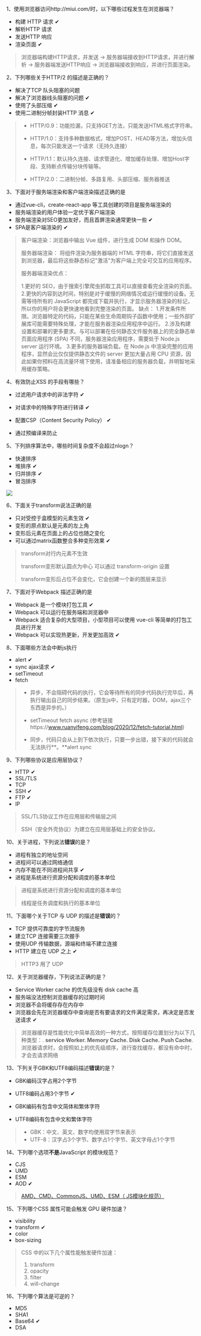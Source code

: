 [地址]: https://www.nowcoder.com/test/31125933/summary

1、使用浏览器访问http://miui.com/时，以下哪些过程发生在浏览器端？

* 构建 HTTP 请求 ✔
* 解析HTTP 请求
* 发送HTTP 响应
* 渲染页面 ✔

> 浏览器端构建HTTP请求，并发送 -> 服务器端接收到HTTP请求，并进行解析 -> 服务器端发送HTTP响应 -> 浏览器端接收到响应，并进行页面渲染。



2、下列哪些关于HTTP/2 的描述是正确的？

* 解决了TCP 队头阻塞的问题
* 解决了浏览器线头阻塞的问题 ✔
* 使用了头部压缩 ✔
* 使用二进制分帧封装HTTP 消息 ✔

> * HTTP/0.9：功能捡漏，只支持GET方法，只能发送HTML格式字符串。
>
> * HTTP/1.0：支持多种数据格式，增加POST、HEAD等方法，增加头信息，每次只能发送一个请求（无持久连接）
>
> * HTTP/1.1：默认持久连接、请求管道化、增加缓存处理、增加Host字段、支持断点传输分块传输等。
>
> * HTTP/2.0：二进制分帧、多路复用、头部压缩、服务器推送



3、下面对于服务端渲染和客户端渲染描述正确的是

* 通过vue-cli，create-react-app 等工具创建的项目是服务端渲染的
* 服务端渲染的用户体验一定优于客户端渲染
* 服务端渲染对SEO更加友好，而且首屏渲染通常更快一些 ✔
*  SPA是客户端渲染的 ✔

> 客户端渲染：浏览器中输出 Vue 组件，进行生成 DOM 和操作 DOM。
>
> 服务器端渲染： 将组件渲染为服务器端的 HTML 字符串，将它们直接发送到浏览器，最后将这些静态标记"激活"为客户端上完全可交互的应用程序。
>
> 服务器端渲染优点：
>
> 1.更好的 SEO，由于搜索引擎爬虫抓取工具可以直接查看完全渲染的页面。
> 2.更快的内容到达时间，特别是对于缓慢的网络情况或运行缓慢的设备。无需等待所有的 JavaScript 都完成下载并执行，才显示服务器渲染的标记，所以你的用户将会更快速地看到完整渲染的页面。
> 缺点：
> 1.开发条件所限。浏览器特定的代码，只能在某些生命周期钩子函数中使用；一些外部扩展库可能需要特殊处理，才能在服务器渲染应用程序中运行。
> 2.涉及构建设置和部署的更多要求。与可以部署在任何静态文件服务器上的完全静态单页面应用程序 (SPA) 不同，服务器渲染应用程序，需要处于 Node.js server 运行环境。
> 3.更多的服务器端负载。在 Node.js 中渲染完整的应用程序，显然会比仅仅提供静态文件的 server 更加大量占用 CPU 资源，因此如果你预料在高流量环境下使用，请准备相应的服务器负载，并明智地采用缓存策略。



4、有效防止XSS 的手段有哪些？

* 过滤用户请求中的非法字符 ✔
* 对请求中的特殊字符进行转译 ✔

* 配置CSP（Content Security Policy） ✔
* 通过预编译来防止

[参考链接]: https://tech.meituan.com/2018/09/27/fe-security.html



5、下列排序算法中，哪些时间复杂度不会超过nlogn？

* 快速排序 
* 堆排序 ✔
* 归并排序 ✔
* 冒泡排序

![](https://i.loli.net/2021/10/10/xudCAnBlKswGTW2.png)



6、下面关于transform说法正确的是

* 只对受控于盒模型的元素生效 ✔
* 变形的原点默认是元素的左上角
* 变形后元素在页面上的占位也随之变化
* 可以通过matrix函数整合多种变形效果 ✔

> transform对行内元素不生效 
>
> [第一个选项参考这里]: https://www.bbsmax.com/A/x9J2b7agJ6/
>
> transform变形默认圆点为中心 可以通过 transform-origin 设置
>
> transform变形后占位不会变化，它会创建一个新的图层来显示



7、下面对于Webpack 描述正确的是

*  Webpack 是一个模块打包工具 ✔
* Webpack 可以运行在服务端和浏览器中
* Webpack 适合复杂的大型项目，小型项目可以使用 vue-cli 等简单的打包工具进行开发
* Webpack 可以实现热更新，开发更加高效 ✔



8、下面哪些方法会中断js执行

* alert ✔
* sync ajax请求 ✔
* setTimeout
*  fetch

> * 异步，不会阻碍代码的执行，它会等待所有的同步代码执行完毕后，再执行输出自己的同步结果。（原生js中，只有定时器，DOM，ajax三个东西是异步的。）
> * setTimeout fetch async (参考链接https://www.ruanyifeng.com/blog/2020/12/fetch-tutorial.html) 
>
> * 同步，代码只会从上到下依次执行，只要一步出错，接下来的代码就会无法执行**。**alert sync 



9、下列哪些协议是应用层协议？

* HTTP ✔
* SSL/TLS
* TCP
* SSH ✔
* FTP ✔
* IP

> SSL/TLS协议工作在应用层和传输层之间
>
> SSH（安全外壳协议）为建立在应用层基础上的安全协议。



10、关于进程，下列说法**错误**的是？

* 进程有独立的地址空间
* 进程间可以通过网络通信
* 内存不能在不同进程间共享 ✔
* 进程是系统进行资源分配和调度的基本单位

> 进程是系统进行资源分配和调度的基本单位
>
> 线程是任务调度和执行的基本单位



11、下面哪个关于TCP 与 UDP 的描述是**错误**的？

*  TCP 提供可靠度的字节流服务
*  建立TCP 连接需要三次握手
* 使用UDP 传输数据，源端和终端不建立连接
* HTTP 建立在 UDP 之上 ✔

> HTTP3 用了 UDP



12、关于浏览器缓存，下列说法正确的是？

* Service Worker cache 的优先级没有 disk cache 高
* 服务端没法控制浏览器缓存的过期时间
* 浏览器不会将缓存存在内存中
* 浏览器会先在浏览器缓存中查询是否有要请求的文件满足需求，再决定是否发送请求 ✔

> 浏览器缓存是性能优化中简单高效的一种方式，按照缓存位置划分为以下几种类型：. **service Worker. Memory Cache. Disk Cache. Push Cache**. 浏览器请求时，会按照如上的优先级顺序，进行查找缓存，都没有命中时，才会去请求网络



13、下列关于GBK和UTF8编码描述**错误**的是？

* GBK编码汉字占用2个字节
* UTF8编码占用3个字节 ✔

* GBK编码有包含中文简体和繁体字符

* UTF8编码有包含中文和繁体字符

> * GBK：中文、英文、数字均使用双字节来表示
> * UTF-8：汉字占3个字节、数字占1个字节、英文字母占1个字节



14、下列哪个选项**不是**JavaScript 的模块规范？

* CJS
* UMD
* ESM
* AOD ✔

> [AMD、CMD、CommonJS、UMD、ESM（ JS模块化规范）](https://www.cnblogs.com/mingweiyard/p/13891510.html)



15、下列哪个CSS 属性可能会触发 GPU 硬件加速？

* visibility
* transform  ✔
* color 
* box-sizing

> CSS 中的以下几个属性能触发硬件加速：
>
> 1. transform
> 2. opacity
> 3. filter
> 4. will-change



16、下列哪个算法是可逆的？

* MD5
* SHA1
* Base64 ✔
* DSA

